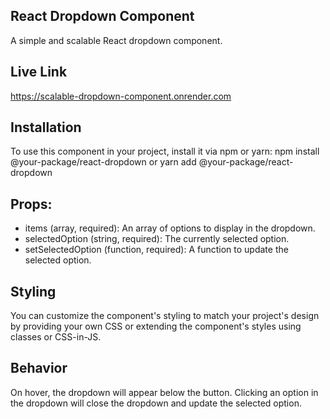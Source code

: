 ## React Dropdown Component
A simple and scalable React dropdown component.

## Live Link
https://scalable-dropdown-component.onrender.com

## Installation
To use this component in your project, install it via npm or yarn:
npm install @your-package/react-dropdown
or
yarn add @your-package/react-dropdown

## Props:

*   items (array, required): An array of options to display in the dropdown.
*   selectedOption (string, required): The currently selected option.
*   setSelectedOption (function, required): A function to update the selected option.

## Styling
You can customize the component's styling to match your project's design by providing your own CSS or extending the component's styles using classes or CSS-in-JS.

## Behavior
On hover, the dropdown will appear below the button.
Clicking an option in the dropdown will close the dropdown and update the selected option.
